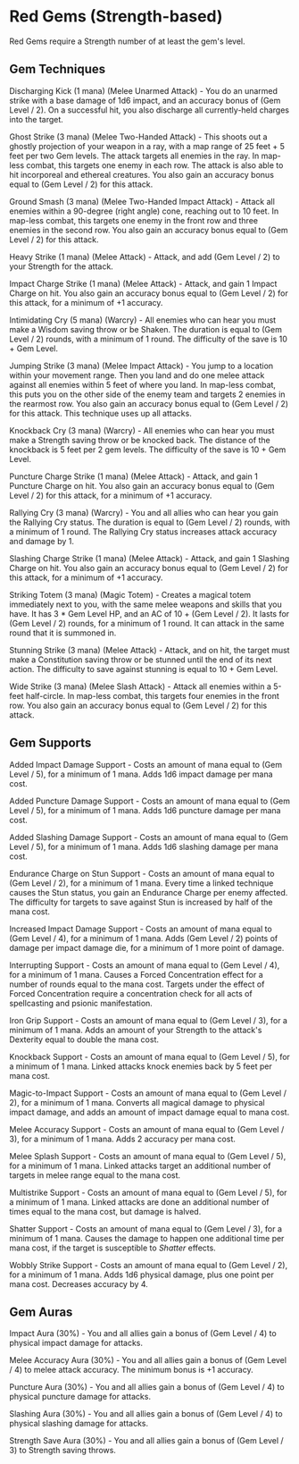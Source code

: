 # Red Gems (Strength-based)

Red Gems require a Strength number of at least the gem's level.

## Gem Techniques

Discharging Kick (1 mana) (Melee Unarmed Attack) - You do an unarmed strike with a base damage of 1d6 impact, and an accuracy bonus of (Gem Level / 2). On a successful hit, you also discharge all currently-held charges into the target.

Ghost Strike (3 mana) (Melee Two-Handed Attack) - This shoots out a ghostly projection of your weapon in a ray, with a map range of 25 feet + 5 feet per two Gem levels. The attack targets all enemies in the ray. In map-less combat, this targets one enemy in each row. The attack is also able to hit incorporeal and ethereal creatures. You also gain an accuracy bonus equal to (Gem Level / 2) for this attack.

Ground Smash (3 mana) (Melee Two-Handed Impact Attack) - Attack all enemies within a 90-degree (right angle) cone, reaching out to 10 feet. In map-less combat, this targets one enemy in the front row and three enemies in the second row. You also gain an accuracy bonus equal to (Gem Level / 2) for this attack.

Heavy Strike (1 mana) (Melee Attack) - Attack, and add (Gem Level / 2) to your Strength for the attack.

Impact Charge Strike (1 mana) (Melee Attack) - Attack, and gain 1 Impact Charge on hit. You also gain an accuracy bonus equal to (Gem Level / 2) for this attack, for a minimum of +1 accuracy.

Intimidating Cry (5 mana) (Warcry) - All enemies who can hear you must make a Wisdom saving throw or be Shaken. The duration is equal to (Gem Level / 2) rounds, with a minimum of 1 round. The difficulty of the save is 10 + Gem Level.

Jumping Strike (3 mana) (Melee Impact Attack) - You jump to a location within your movement range. Then you land and do one melee attack against all enemies within 5 feet of where you land. In map-less combat, this puts you on the other side of the enemy team and targets 2 enemies in the rearmost row. You also gain an accuracy bonus equal to (Gem Level / 2) for this attack. This technique uses up all attacks.

Knockback Cry (3 mana) (Warcry) - All enemies who can hear you must make a Strength saving throw or be knocked back. The distance of the knockback is 5 feet per 2 gem levels. The difficulty of the save is 10 + Gem Level.

Puncture Charge Strike (1 mana) (Melee Attack) - Attack, and gain 1 Puncture Charge on hit. You also gain an accuracy bonus equal to (Gem Level / 2) for this attack, for a minimum of +1 accuracy.

Rallying Cry (3 mana) (Warcry) - You and all allies who can hear you gain the Rallying Cry status. The duration is equal to (Gem Level / 2) rounds, with a minimum of 1 round. The Rallying Cry status increases attack accuracy and damage by 1.

Slashing Charge Strike (1 mana) (Melee Attack) - Attack, and gain 1 Slashing Charge on hit. You also gain an accuracy bonus equal to (Gem Level / 2) for this attack, for a minimum of +1 accuracy.

Striking Totem (3 mana) (Magic Totem) - Creates a magical totem immediately next to you, with the same melee weapons and skills that you have. It has 3 * Gem Level HP, and an AC of 10 + (Gem Level / 2). It lasts for (Gem Level / 2) rounds, for a minimum of 1 round. It can attack in the same round that it is summoned in.

Stunning Strike (3 mana) (Melee Attack) - Attack, and on hit, the target must make a Constitution saving throw or be stunned until the end of its next action. The difficulty to save against stunning is equal to 10 + Gem Level.

Wide Strike (3 mana) (Melee Slash Attack) - Attack all enemies within a 5-feet half-circle. In map-less combat, this targets four enemies in the front row. You also gain an accuracy bonus equal to (Gem Level / 2) for this attack.

## Gem Supports

Added Impact Damage Support - Costs an amount of mana equal to (Gem Level / 5), for a minimum of 1 mana. Adds 1d6 impact damage per mana cost.

Added Puncture Damage Support - Costs an amount of mana equal to (Gem Level / 5), for a minimum of 1 mana. Adds 1d6 puncture damage per mana cost.

Added Slashing Damage Support - Costs an amount of mana equal to (Gem Level / 5), for a minimum of 1 mana. Adds 1d6 slashing damage per mana cost.

Endurance Charge on Stun Support - Costs an amount of mana equal to (Gem Level / 2), for a minimum of 1 mana. Every time a linked technique causes the Stun status, you gain an Endurance Charge per enemy affected. The difficulty for targets to save against Stun is increased by half of the mana cost.

Increased Impact Damage Support - Costs an amount of mana equal to (Gem Level / 4), for a minimum of 1 mana. Adds (Gem Level / 2) points of damage per impact damage die, for a minimum of 1 more point of damage.

Interrupting Support - Costs an amount of mana equal to (Gem Level / 4), for a minimum of 1 mana. Causes a Forced Concentration effect for a number of rounds equal to the mana cost. Targets under the effect of Forced Concentration require a concentration check for all acts of spellcasting and psionic manifestation.

Iron Grip Support - Costs an amount of mana equal to (Gem Level / 3), for a minimum of 1 mana. Adds an amount of your Strength to the attack's Dexterity equal to double the mana cost.

Knockback Support - Costs an amount of mana equal to (Gem Level / 5), for a minimum of 1 mana. Linked attacks knock enemies back by 5 feet per mana cost.

Magic-to-Impact Support - Costs an amount of mana equal to (Gem Level / 2), for a minimum of 1 mana. Converts all magical damage to physical impact damage, and adds an amount of impact damage equal to mana cost.

Melee Accuracy Support - Costs an amount of mana equal to (Gem Level / 3), for a minimum of 1 mana. Adds 2 accuracy per mana cost.

Melee Splash Support - Costs an amount of mana equal to (Gem Level / 5), for a minimum of 1 mana. Linked attacks target an additional number of targets in melee range equal to the mana cost.

Multistrike Support - Costs an amount of mana equal to (Gem Level / 5), for a minimum of 1 mana. Linked attacks are done an additional number of times equal to the mana cost, but damage is halved.

Shatter Support - Costs an amount of mana equal to (Gem Level / 3), for a minimum of 1 mana. Causes the damage to happen one additional time per mana cost, if the target is susceptible to *Shatter* effects.

Wobbly Strike Support - Costs an amount of mana equal to (Gem Level / 2), for a minimum of 1 mana. Adds 1d6 physical damage, plus one point per mana cost. Decreases accuracy by 4.

## Gem Auras

Impact Aura (30%) - You and all allies gain a bonus of (Gem Level / 4) to physical impact damage for attacks.

Melee Accuracy Aura (30%) - You and all allies gain a bonus of (Gem Level / 4) to melee attack accuracy. The minimum bonus is +1 accuracy.

Puncture Aura (30%) - You and all allies gain a bonus of (Gem Level / 4) to physical puncture damage for attacks.

Slashing Aura (30%) - You and all allies gain a bonus of (Gem Level / 4) to physical slashing damage for attacks.

Strength Save Aura (30%) - You and all allies gain a bonus of (Gem Level / 3) to Strength saving throws.
